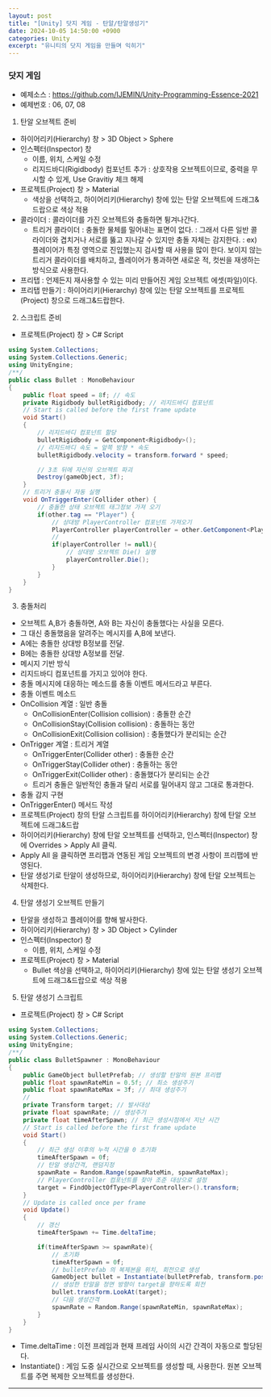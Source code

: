 ```yaml
---
layout: post
title: "[Unity] 닷지 게임 - 탄알/탄알생성기"
date: 2024-10-05 14:50:00 +0900 
categories: Unity
excerpt: "유니티의 닷지 게임을 만들며 익히기"
---
```


### 닷지 게임

- 예제소스 : <https://github.com/IJEMIN/Unity-Programming-Essence-2021>
- 예제번호 : 06, 07, 08

1. 탄알 오브젝트 준비
- 하이어리키(Hierarchy) 창 > 3D Object > Sphere
- 인스펙터(Inspector) 창
  - 이름, 위치, 스케일 수정
  - 리지드바디(Rigidbody) 컴포넌트 추가 : 상호작용 오브젝트이므로, 중력을 무시할 수 있게, Use Gravitiy 체크 해제
- 프로젝트(Project) 창 > Material
  - 색상을 선택하고, 하이어리키(Hierarchy) 창에 있는 탄알 오브젝트에 드래그&드랍으로 색상 적용
- 콜라이더 : 콜라이더를 가진 오브젝트와 충돌하면 튕겨나간다.
  - 트리거 콜라이더
    : 충돌한 물체를 밀어내는 표면이 없다. 
    : 그래서 다른 일반 콜라이더와 겹치거나 서로를 뚫고 지나갈 수 있지만 충돌 자체는 감지한다.
    : ex) 플레이어가 특정 영역으로 진입했는지 검사할 때 사용을 많이 한다.
          보이지 않는 트리거 콜라이더를 배치하고, 플레이어가 통과하면 새로운 적, 컷씬을 재생하는 방식으로 사용한다.
- 프리탭 : 언제든지 재사용할 수 있는 미리 만들어진 게임 오브젝트 에셋(파일)이다.
- 프리탭 만들기 : 하이어리키(Hierarchy) 창에 있는 탄알 오브젝트를 프로젝트(Project) 창으로 드래그&드랍한다.

2. 스크립트 준비
- 프로젝트(Project) 창 > C# Script
```c#
using System.Collections;
using System.Collections.Generic;
using UnityEngine;
/**/
public class Bullet : MonoBehaviour
{
    public float speed = 8f; // 속도
    private Rigidbody bulletRigidbody; // 리지드바디 컴포넌트
    // Start is called before the first frame update
    void Start()
    {
        // 리지드바디 컴포넌트 할당
        bulletRigidbody = GetComponent<Rigidbody>(); 
        // 리지드바디 속도 = 앞쪽 방향 * 속도
        bulletRigidbody.velocity = transform.forward * speed; 

        // 3초 뒤에 자신의 오브젝트 파괴
        Destroy(gameObject, 3f);
    }
    // 트리거 충돌시 자동 실행
    void OnTriggerEnter(Collider other) {
        // 충돌한 상태 오브젝트 태그정보 가져 오기
        if(other.tag == "Player") {
            // 상대방 PlayerController 컴포넌트 가져오기
            PlayerController playerController = other.GetComponent<PlayerController>();
            // 
            if(playerController != null){
                // 상대방 오브젝트 Die() 실행
                playerController.Die();
            }
        }
    }
}
```
3. 충돌처리
- 오브젝트 A,B가 충돌하면, A와 B는 자신이 충돌했다는 사실을 모른다.
- 그 대신 충돌했음을 알려주는 메시지를 A,B에 보낸다.
- A에는 충돌한 상대방 B정보를 전달.
- B에는 충돌한 상대방 A정보를 전달.
- 메시지 기반 방식
- 리지드바디 컴포넌트를 가지고 있어야 한다.
- 충돌 메시지에 대응하는 메소드를 충돌 이벤트 메서드라고 부른다.
- 충돌 이벤트 메소드
- OnCollision 계열 : 일반 충돌
  - OnCollisionEnter(Collision collision) : 충돌한 순간
  - OnCollisionStay(Collision collision) : 충돌하는 동안
  - OnCollisionExit(Collision collision) : 충돌했다가 분리되는 순간
- OnTrigger 계열 : 트리거 계열
  - OnTriggerEnter(Collider other) : 충돌한 순간
  - OnTriggerStay(Collider other) : 충돌하는 동안
  - OnTriggerExit(Collider other) : 충돌했다가 분리되는 순간
  - 트리거 충돌은 일반적인 충돌과 달리 서로를 밀어내지 않고 그대로 통과한다.
- 충돌 감지 구현
- OnTriggerEnter() 메서드 작성
- 프로젝트(Project) 창의 탄알 스크립트를 하이어리키(Hierarchy) 창에 탄알 오브젝트에 드래그&드랍
- 하이어리키(Hierarchy) 창에 탄알 오브젝트를 선택하고, 인스펙터(Inspector) 창에 Overrides > Apply All 클릭.
- Apply All 을 클릭하면 프리팹과 연동된 게임 오브젝트의 변경 사항이 프리팹에 반영된다.
- 탄알 생성기로 탄알이 생성하므로, 하이어리키(Hierarchy) 창에 탄알 오브젝트는 삭제한다.

4. 탄알 생성기 오브젝트 만들기
- 탄알을 생성하고 플레이어를 향해 발사한다.
- 하이어리키(Hierarchy) 창 > 3D Object > Cylinder
- 인스펙터(Inspector) 창
  - 이름, 위치, 스케일 수정
- 프로젝트(Project) 창 > Material
  - Bullet 색상을 선택하고, 하이어리키(Hierarchy) 창에 있는 탄알 생성기 오브젝트에 드래그&드랍으로 색상 적용

5. 탄알 생성기 스크립트
- 프로젝트(Project) 창 > C# Script
```c#
using System.Collections;
using System.Collections.Generic;
using UnityEngine;
/**/
public class BulletSpawner : MonoBehaviour
{
    public GameObject bulletPrefab; // 생성할 탄알의 원본 프리팹
    public float spawnRateMin = 0.5f; // 최소 생성주기
    public float spawnRateMax = 3f; // 최대 생성주기
    //
    private Transform target; // 발사대상
    private float spawnRate; // 생성주기
    private float timeAfterSpawn; // 최근 생성시점에서 지난 시간
    // Start is called before the first frame update
    void Start()
    {
        // 최근 생성 이후의 누적 시간을 0 초기화
        timeAfterSpawn = 0f;
        // 탄알 생성간격, 랜덤지정
        spawnRate = Random.Range(spawnRateMin, spawnRateMax);
        // PlayerController 컴포넌트를 찾아 조준 대상으로 설정
        target = FindObjectOfType<PlayerController>().transform;
    }
    // Update is called once per frame
    void Update()
    {
        // 갱신
        timeAfterSpawn += Time.deltaTime;

        if(timeAfterSpawn >= spawnRate){
            // 초기화            
            timeAfterSpawn = 0f;
            // bulletPrefab 의 복제본을 위치, 회전으로 생성
            GameObject bullet = Instantiate(bulletPrefab, transform.position, transform.rotation);
            // 생성한 탄알을 정면 방향이 target을 향하도록 회전
            bullet.transform.LookAt(target);
            // 다음 생성간격
            spawnRate = Random.Range(spawnRateMin, spawnRateMax);
        }
    }
}
```

- Time.deltaTime : 이전 프레임과 현재 프레임 사이의 시간 간격이 자동으로 할당된다.
- Instantiate() : 게임 도중 실시간으로 오브젝트를 생성할 때, 사용한다. 원본 오브젝트를 주면 복제한 오브젝트를 생성한다.

---